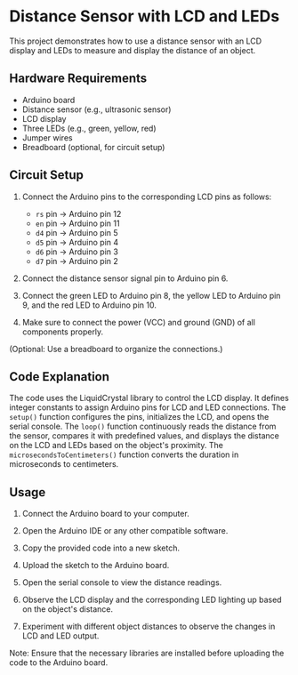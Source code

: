 # Distance Sensor with LCD and LEDs

This project demonstrates how to use a distance sensor with an LCD display and LEDs to measure and display the distance of an object.

## Hardware Requirements

- Arduino board
- Distance sensor (e.g., ultrasonic sensor)
- LCD display
- Three LEDs (e.g., green, yellow, red)
- Jumper wires
- Breadboard (optional, for circuit setup)

## Circuit Setup

1. Connect the Arduino pins to the corresponding LCD pins as follows:

   - `rs` pin -> Arduino pin 12
   - `en` pin -> Arduino pin 11
   - `d4` pin -> Arduino pin 5
   - `d5` pin -> Arduino pin 4
   - `d6` pin -> Arduino pin 3
   - `d7` pin -> Arduino pin 2

2. Connect the distance sensor signal pin to Arduino pin 6.

3. Connect the green LED to Arduino pin 8, the yellow LED to Arduino pin 9, and the red LED to Arduino pin 10.

4. Make sure to connect the power (VCC) and ground (GND) of all components properly.

(Optional: Use a breadboard to organize the connections.)

## Code Explanation

The code uses the LiquidCrystal library to control the LCD display. It defines integer constants to assign Arduino pins for LCD and LED connections. The `setup()` function configures the pins, initializes the LCD, and opens the serial console. The `loop()` function continuously reads the distance from the sensor, compares it with predefined values, and displays the distance on the LCD and LEDs based on the object's proximity. The `microsecondsToCentimeters()` function converts the duration in microseconds to centimeters.

## Usage

1. Connect the Arduino board to your computer.

2. Open the Arduino IDE or any other compatible software.

3. Copy the provided code into a new sketch.

4. Upload the sketch to the Arduino board.

5. Open the serial console to view the distance readings.

6. Observe the LCD display and the corresponding LED lighting up based on the object's distance.

7. Experiment with different object distances to observe the changes in LCD and LED output.

Note: Ensure that the necessary libraries are installed before uploading the code to the Arduino board.
